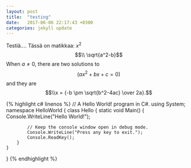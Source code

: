 ```yaml
---
layout: post
title:  "testing"
date:   2017-06-06 22:17:43 +0300
categories: jekyll update
---
```


Testiä....
Tässä on matikkaa: $x^2$
$$\\ \sqrt{a^2-b}$$
When $a \ne 0$, there are two solutions to $$(ax^2 + bx + c = 0)$$ and they are
$$\\x = {-b \pm \sqrt{b^2-4ac} \over 2a}.$$

{% highlight c# linenos %}
// A Hello World! program in C#.
using System;
namespace HelloWorld
{
    class Hello 
    {
        static void Main() 
        {
            Console.WriteLine("Hello World!");

            // Keep the console window open in debug mode.
            Console.WriteLine("Press any key to exit.");
            Console.ReadKey();
        }
    }
}
{% endhighlight %}